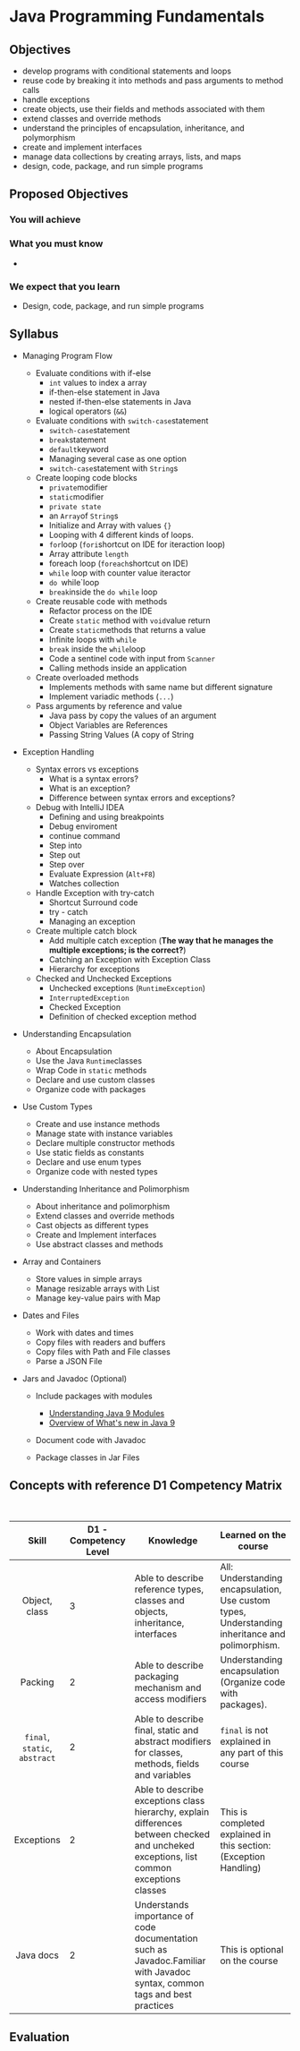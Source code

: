# Java Programming Fundamentals

## Objectives

* develop programs with conditional statements and loops
* reuse code by breaking it into methods and pass arguments to method calls
* handle exceptions
* create objects, use their fields and methods associated with them
* extend classes and override methods
* understand the principles of encapsulation, inheritance, and polymorphism
* create and implement interfaces
* manage data collections by creating arrays, lists, and maps
* design, code, package, and run simple programs

## Proposed Objectives

### You will achieve

<!-- TODO To define -->

### What you must know

* 

### We expect that you learn

* Design, code, package, and run simple programs

## Syllabus

* Managing Program Flow
  * Evaluate conditions with if-else
    * `int` values to index a array
    * if-then-else statement in Java
    * nested if-then-else statements in Java
    * logical operators (`&&`)
  * Evaluate conditions with `switch-case`statement
    * `switch-case`statement
    * `break`statement
    * `default`keyword
    * Managing several case as one option
    * `switch-case`statement with `String`s
  * Create looping code blocks
    * `private`modifier
    * `static`modifier
    * `private state`
    * an `Array`of `String`s
    * Initialize and Array with values `{}`
    * Looping with 4 different kinds of loops.
    * `for`loop (`fori`shortcut on IDE for iteraction loop)
    * Array attribute `length`
    * foreach loop (`foreach`shortcut on IDE)
    * `while` loop with counter value iteractor
    * `do `while`loop 
    * `break`inside the `do while` loop
  * Create reusable code with methods
    * Refactor process on the IDE
    * Create `static` method with `void`value return
    * Create `static`methods that returns a value
    * Infinite loops with `while`
    * `break` inside the `while`loop
    * Code a sentinel code with input from `Scanner`
    * Calling methods inside an application
  * Create overloaded methods
    * Implements methods with same name but different signature
    * Implement variadic methods (`...`)
  * Pass arguments by reference and value
    * Java pass by copy the values of an argument
    * Object Variables are References
    * Passing String Values (A copy of String
* Exception Handling
  * Syntax errors vs exceptions
    * What is a syntax errors?
    * What is an exception?
    * Difference between syntax errors and exceptions?
  * Debug with IntelliJ IDEA
    * Defining and using breakpoints
    * Debug enviroment
    * continue command
    * Step into
    * Step out
    * Step over
    * Evaluate Expression (`Alt+F8`)
    * Watches collection
  * Handle Exception with try-catch
    * Shortcut Surround code
    * try - catch
    * Managing an exception
  * Create multiple catch block
    * Add multiple catch exception (**The way that he manages the multiple exceptions; is the correct?**)
    * Catching an Exception with Exception Class
    * Hierarchy for exceptions
  * Checked and Unchecked Exceptions
    * Unchecked exceptions (`RuntimeException`)
    * `InterruptedException`
    * Checked Exception
    * Definition of checked exception method
* Understanding Encapsulation
  * About Encapsulation
  * Use the Java `Runtime`classes
  * Wrap Code in `static` methods
  * Declare and use custom classes
  * Organize code with packages
* Use Custom Types
  * Create and use instance methods
  * Manage state with instance variables
  * Declare multiple constructor methods
  * Use static fields as constants
  * Declare and use enum types
  * Organize code with nested types

* Understanding Inheritance and Polimorphism
  * About inheritance and polimorphism
  * Extend classes and override methods
  * Cast objects as different types
  * Create and Implement interfaces
  * Use abstract classes and methods

* Array and Containers
  * Store values in simple arrays
  * Manage resizable arrays with List
  * Manage key-value pairs with Map

* Dates and Files 
  * Work with dates and times
  * Copy files with readers and buffers
  * Copy files with Path and File classes
  * Parse a JSON File

* Jars and Javadoc (Optional)
  * Include packages with modules 
    * [Understanding Java 9 Modules](https://www.oracle.com/corporate/features/understanding-java-9-modules.html)
    * [Overview of What's new in Java 9](https://docs.oracle.com/javase/9/whatsnew/toc.htm#JSNEW-GUID-C23AFD78-C777-460B-8ACE-58BE5EA681F6)

  * Document code with Javadoc
  * Package classes in Jar Files

## Concepts with reference D1 Competency Matrix

​	

|             Skill             | D1 - Competency Level | Knowledge                                                    | Learned on the course                                        |
| :---------------------------: | --------------------- | ------------------------------------------------------------ | ------------------------------------------------------------ |
|         Object, class         | 3                     | Able to describe reference types, classes and objects, inheritance, interfaces | All: Understanding encapsulation, Use custom types, Understanding inheritance and polimorphism. |
|            Packing            | 2                     | Able to describe packaging mechanism and access modifiers    | Understanding encapsulation (Organize code with packages).   |
| `final`, `static`, `abstract` | 2                     | Able to describe final, static and abstract modifiers for classes, methods, fields and variables | `final` is not explained in any part of this course          |
|          Exceptions           | 2                     | Able to describe exceptions class hierarchy, explain differences between checked and uncheked exceptions, list common exceptions classes | This is completed explained in this section: (Exception Handling) |
|           Java docs           | 2                     | Understands importance of code documentation such as Javadoc.Familiar with Javadoc syntax, common tags and best practices | This is optional on the course                               |

## Evaluation	
